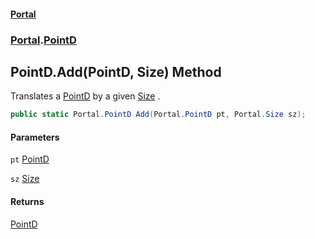 #### [Portal](index.md 'index')
### [Portal](Portal.md 'Portal').[PointD](PointD.md 'Portal.PointD')

## PointD.Add(PointD, Size) Method

Translates a [PointD](PointD.md 'Portal.PointD') by a given [Size](Size.md 'Portal.Size') .

```csharp
public static Portal.PointD Add(Portal.PointD pt, Portal.Size sz);
```
#### Parameters

<a name='Portal.PointD.Add(Portal.PointD,Portal.Size).pt'></a>

`pt` [PointD](PointD.md 'Portal.PointD')

<a name='Portal.PointD.Add(Portal.PointD,Portal.Size).sz'></a>

`sz` [Size](Size.md 'Portal.Size')

#### Returns
[PointD](PointD.md 'Portal.PointD')